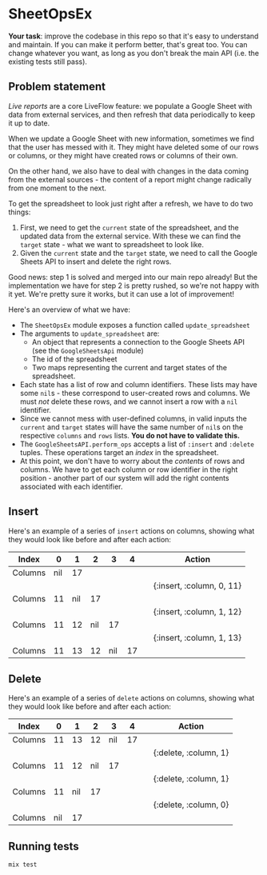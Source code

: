 # SheetOpsEx

**Your task**: improve the codebase in this repo so that it's easy to
understand and maintain. If you can make it perform better, that's great too.
You can change whatever you want, as long as you don't break the main API (i.e.
the existing tests still pass).

## Problem statement

_Live reports_ are a core LiveFlow feature: we populate a Google Sheet with
data from external services, and then refresh that data periodically to keep it
up to date.

When we update a Google Sheet with new information, sometimes we find that the
user has messed with it. They might have deleted some of our rows or columns,
or they might have created rows or columns of their own.

On the other hand, we also have to deal with changes in the data coming from
the external sources - the content of a report might change radically from
one moment to the next.

To get the spreadsheet to look just right after a refresh, we have to do two
things:
1. First, we need to get the `current` state of the spreadsheet, and the updated
   data from the external service. With these we can find the `target` state -
   what we want to spreadsheet to look like.
2. Given the `current` state and the `target` state, we need to call the Google
   Sheets API to insert and delete the right rows.

Good news: step 1 is solved and merged into our main repo already! But the 
implementation we have for step 2 is pretty rushed, so we're not happy with it
yet. We're pretty sure it works, but it can use a lot of improvement!

Here's an overview of what we have:

* The `SheetOpsEx` module exposes a function called `update_spreadsheet`
* The arguments to `update_spreadsheet` are:
  * An object that represents a connection to the Google Sheets API (see the
    `GoogleSheetsApi` module)
  * The id of the spreadsheet
  * Two maps representing the current and target states of the spreadsheet.
* Each state has a list of row and column identifiers. These lists may have some
  `nil`s - these correspond to user-created rows and columns. We must _not_
  delete these rows, and we cannot insert a row with a `nil` identifier.
* Since we cannot mess with user-defined columns, in valid inputs the
  `current` and `target` states will have the same number of `nil`s on the
  respective `columns` and `rows` lists. **You do not have to validate this.**
* The `GoogleSheetsAPI.perform_ops` accepts a list of `:insert` and `:delete`
  tuples. These operations target an _index_ in the spreadsheet.
* At this point, we don't have to worry about the _contents_ of rows and columns.
  We have to get each column or row identifier in the right position - another
  part of our system will add the right contents associated with each identifier.

## Insert

Here's an example of a series of `insert` actions on columns, showing what they
would look like before and after each action:

| Index   | 0   | 1   | 2   | 3   | 4   |     | Action                    |
| ------- | --- | --- | --- | --- | --- | --- | ------------------------- |
| Columns | nil | 17  |     |     |     |     |                           |
|         |     |     |     |     |     |     | {:insert, :column, 0, 11} |
| Columns | 11  | nil | 17  |     |     |     |                           |
|         |     |     |     |     |     |     | {:insert, :column, 1, 12} |
| Columns | 11  | 12  | nil | 17  |     |     |                           |
|         |     |     |     |     |     |     | {:insert, :column, 1, 13} |
| Columns | 11  | 13  | 12  | nil | 17  |     |                           |


## Delete

Here's an example of a series of `delete` actions on columns, showing what they
would look like before and after each action:

| Index   | 0   | 1   | 2   | 3   | 4   |     | Action                |
| ------- | --- | --- | --- | --- | --- | --- | --------------------- |
| Columns | 11  | 13  | 12  | nil | 17  |     |                       |
|         |     |     |     |     |     |     | {:delete, :column, 1} |
| Columns | 11  | 12  | nil | 17  |     |     |                       |
|         |     |     |     |     |     |     | {:delete, :column, 1} |
| Columns | 11  | nil | 17  |     |     |     |                       |
|         |     |     |     |     |     |     | {:delete, :column, 0} |
| Columns | nil | 17  |     |     |     |     |                       |

## Running tests

```bash
mix test
```
